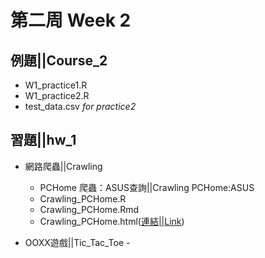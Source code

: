 ﻿# 第二周 Week 2

## 例題||Course_2
   - W1_practice1.R
   - W1_practice2.R
   - test_data.csv	*for practice2*
## 習題||hw_1
- 網路爬蟲||Crawling
	- PCHome 爬蟲：ASUS查詢||Crawling PCHome:ASUS
	- Crawling_PCHome.R
	- Crawling_PCHome.Rmd
	- Crawling_PCHome.html([連結||Link](https://perilium.github.io/NTU-CSX4001/Week_2/hw_2/Crawling/Crawling_PCHome.html))

- OOXX遊戲||Tic_Tac_Toe
            - 
